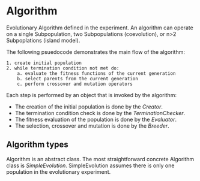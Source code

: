 # Algorithm

Evolutionary Algorithm defined in the experiment.
An algorithm can operate on a single Subpopulation, two Subpopulations (coevolution), or n>2 Subpoplations (island model).

The following psuedocode demonstrates the main flow of the algorithm:

```
1. create initial population
2. while termination condition not met do:
    a. evaluate the fitness functions of the current generation
    b. select parents from the current generation
    c. perform crossover and mutation operators
```

Each step is performed by an object that is invoked by the algorithm:
- The creation of the initial population is done by the *Creator*.
- The termination condition check is done by the *TerminationChecker*.
- The fitness evaluation of the population is done by the *Evaluator*.
- The selection, crossover and mutation is done by the *Breeder*.

## Algorithm types

Algorithm is an abstract class.
The most straightforward concrete Algorithm class is *SimpleEvolution*.
SimpleEvolution assumes there is only one population in the evolutionary experiment.

